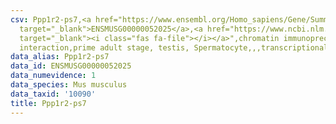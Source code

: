 ```yaml
---
csv: Ppp1r2-ps7,<a href="https://www.ensembl.org/Homo_sapiens/Gene/Summary?db=core;g=ENSMUSG00000052025"
  target="_blank">ENSMUSG00000052025</a>,<a href="https://www.ncbi.nlm.nih.gov/pubmed/25450459"
  target="_blank"><i class="fas fa-file"></i></a>",chromatin immunoprecipitation assay,direct
  interaction,prime adult stage, testis, Spermatocyte,,,transcriptional regulation,
data_alias: Ppp1r2-ps7
data_id: ENSMUSG00000052025
data_numevidence: 1
data_species: Mus musculus
data_taxid: '10090'
title: Ppp1r2-ps7
---
```

